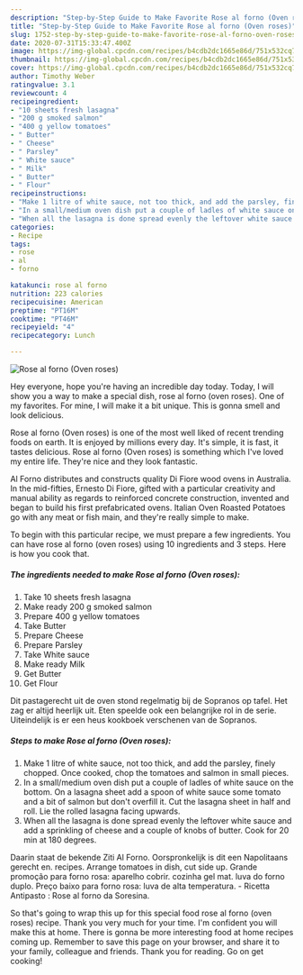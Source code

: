 ```yaml
---
description: "Step-by-Step Guide to Make Favorite Rose al forno (Oven roses)"
title: "Step-by-Step Guide to Make Favorite Rose al forno (Oven roses)"
slug: 1752-step-by-step-guide-to-make-favorite-rose-al-forno-oven-roses
date: 2020-07-31T15:33:47.400Z
image: https://img-global.cpcdn.com/recipes/b4cdb2dc1665e86d/751x532cq70/rose-al-forno-oven-roses-recipe-main-photo.jpg
thumbnail: https://img-global.cpcdn.com/recipes/b4cdb2dc1665e86d/751x532cq70/rose-al-forno-oven-roses-recipe-main-photo.jpg
cover: https://img-global.cpcdn.com/recipes/b4cdb2dc1665e86d/751x532cq70/rose-al-forno-oven-roses-recipe-main-photo.jpg
author: Timothy Weber
ratingvalue: 3.1
reviewcount: 4
recipeingredient:
- "10 sheets fresh lasagna"
- "200 g smoked salmon"
- "400 g yellow tomatoes"
- " Butter"
- " Cheese"
- " Parsley"
- " White sauce"
- " Milk"
- " Butter"
- " Flour"
recipeinstructions:
- "Make 1 litre of white sauce, not too thick, and add the parsley, finely chopped. Once cooked, chop the tomatoes and salmon in small pieces."
- "In a small/medium oven dish put a couple of ladles of white sauce on the bottom. On a lasagna sheet add a spoon of white sauce some tomato and a bit of salmon but don&#39;t overfill it. Cut the lasagna sheet in half and roll. Lie the rolled lasagna facing upwards."
- "When all the lasagna is done spread evenly the leftover white sauce and add a sprinkling of cheese and a couple of knobs of butter. Cook for 20 min at 180 degrees."
categories:
- Recipe
tags:
- rose
- al
- forno

katakunci: rose al forno 
nutrition: 223 calories
recipecuisine: American
preptime: "PT16M"
cooktime: "PT46M"
recipeyield: "4"
recipecategory: Lunch

---
```



![Rose al forno (Oven roses)](https://img-global.cpcdn.com/recipes/b4cdb2dc1665e86d/751x532cq70/rose-al-forno-oven-roses-recipe-main-photo.jpg)

Hey everyone, hope you're having an incredible day today. Today, I will show you a way to make a special dish, rose al forno (oven roses). One of my favorites. For mine, I will make it a bit unique. This is gonna smell and look delicious.

Rose al forno (Oven roses) is one of the most well liked of recent trending foods on earth. It is enjoyed by millions every day. It's simple, it is fast, it tastes delicious. Rose al forno (Oven roses) is something which I've loved my entire life. They're nice and they look fantastic.

Al Forno distributes and constructs quality Di Fiore wood ovens in Australia. In the mid-fifties, Ernesto Di Fiore, gifted with a particular creativity and manual ability as regards to reinforced concrete construction, invented and began to build his first prefabricated ovens. Italian Oven Roasted Potatoes go with any meat or fish main, and they&#39;re really simple to make.


To begin with this particular recipe, we must prepare a few ingredients. You can have rose al forno (oven roses) using 10 ingredients and 3 steps. Here is how you cook that.

<!--inarticleads1-->

##### The ingredients needed to make Rose al forno (Oven roses):

1. Take 10 sheets fresh lasagna
1. Make ready 200 g smoked salmon
1. Prepare 400 g yellow tomatoes
1. Take  Butter
1. Prepare  Cheese
1. Prepare  Parsley
1. Take  White sauce
1. Make ready  Milk
1. Get  Butter
1. Get  Flour


Dit pastagerecht uit de oven stond regelmatig bij de Sopranos op tafel. Het zag er altijd heerlijk uit. Eten speelde ook een belangrijke rol in de serie. Uiteindelijk is er een heus kookboek verschenen van de Sopranos. 

<!--inarticleads2-->

##### Steps to make Rose al forno (Oven roses):

1. Make 1 litre of white sauce, not too thick, and add the parsley, finely chopped. Once cooked, chop the tomatoes and salmon in small pieces.
1. In a small/medium oven dish put a couple of ladles of white sauce on the bottom. On a lasagna sheet add a spoon of white sauce some tomato and a bit of salmon but don&#39;t overfill it. Cut the lasagna sheet in half and roll. Lie the rolled lasagna facing upwards.
1. When all the lasagna is done spread evenly the leftover white sauce and add a sprinkling of cheese and a couple of knobs of butter. Cook for 20 min at 180 degrees.


Daarin staat de bekende Ziti Al Forno. Oorspronkelijk is dit een Napolitaans gerecht en. recipes. Arrange tomatoes in dish, cut side up. Grande promoção para forno rosa: aparelho cobrir. cozinha gel mat. luva do forno duplo. Preço baixo para forno rosa: luva de alta temperatura. - Ricetta Antipasto : Rose al forno da Soresina. 

So that's going to wrap this up for this special food rose al forno (oven roses) recipe. Thank you very much for your time. I'm confident you will make this at home. There is gonna be more interesting food at home recipes coming up. Remember to save this page on your browser, and share it to your family, colleague and friends. Thank you for reading. Go on get cooking!
